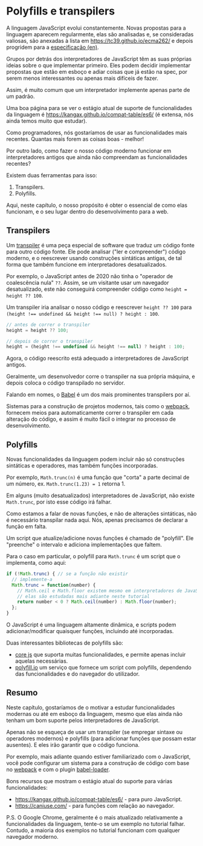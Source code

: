 
# Polyfills e transpilers

A linguagem JavaScript evolui constantemente. Novas propostas para a linguagem aparecem regularmente, elas são analisadas e, se consideradas valiosas, são anexadas à lista em <https://tc39.github.io/ecma262/> e depois progridem para a [especificação (en)](http://www.ecma-international.org/publications/standards/Ecma-262.htm).

Grupos por detrás dos interpretadores de JavaScript têm as suas próprias ideias sobre o que implementar primeiro. Eles podem decidir implementar propostas que estão em esboço e adiar coisas que já estão na spec, por serem menos interessantes ou apenas mais difíceis de fazer.

Assim, é muito comum que um interpretador implemente apenas parte de um padrão.

Uma boa página para se ver o estágio atual de suporte de funcionalidades da linguagem é <https://kangax.github.io/compat-table/es6/> (é extensa, nós ainda temos muito que estudar).

Como programadores, nós gostaríamos de usar as funcionalidades mais recentes. Quantas mais forem as coisas boas - melhor!

Por outro lado, como fazer o nosso código moderno funcionar em interpretadores antigos que ainda não compreendam as funcionalidades recentes?

Existem duas ferramentas para isso:

1. Transpilers.
2. Polyfills.

Aqui, neste capítulo, o nosso propósito é obter o essencial de como elas funcionam, e o seu lugar dentro do desenvolvimento para a web.

## Transpilers

Um [transpiler](https://en.wikipedia.org/wiki/Source-to-source_compiler) é uma peça especial de software que traduz um código fonte para outro código fonte. Ele pode analisar ("ler e compreender") código moderno, e o reescrever usando construções sintáticas antigas, de tal forma que também funcione em interpretadores desatualizados.

Por exemplo, o JavaScript antes de 2020 não tinha o "operador de coalescência nula" `??`. Assim, se um visitante usar um navegador desatualizado, este não conseguirá compreender código como `height = height ?? 100`.

Um transpiler iria analisar o nosso código e reescrever `height ?? 100` para `(height !== undefined && height !== null) ? height : 100`.

```js
// antes de correr o transpiler
height = height ?? 100;

// depois de correr o transpiler
height = (height !== undefined && height !== null) ? height : 100;
```

Agora, o código reescrito está adequado a interpretadores de JavaScript antigos.

Geralmente, um desenvolvedor corre o transpiler na sua própria máquina, e depois coloca o código transpilado no servidor.

Falando em nomes, o [Babel](https://babeljs.io) é um dos mais prominentes transpilers por aí.

Sistemas para a construção de projetos modernos, tais como o [webpack](http://webpack.github.io/), fornecem meios para automaticamente correr o transpiler em cada alteração do código, e assim é muito fácil o integrar no processo de desenvolvimento.

## Polyfills

Novas funcionalidades da linguagem podem incluir não só construções sintáticas e operadores, mas também funções incorporadas.

Por exemplo, `Math.trunc(n)` é uma função que "corta" a parte decimal de um número, ex. `Math.trunc(1.23) = 1` retorna 1.

Em alguns (muito desatualizados) interpretadores de JavaScript, não existe `Math.trunc`, por isto esse código irá falhar.

Como estamos a falar de novas funções, e não de alterações sintáticas, não é necessário transpilar nada aqui. Nós, apenas precisamos de declarar a função em falta.

Um script que atualize/adicione novas funções é chamado de "polyfill". Ele "preenche" o intervalo e adiciona implementações que faltem.

Para o caso em particular, o polyfill para `Math.trunc` é um script que o implementa, como aqui:

```js
if (!Math.trunc) { // se a função não existir
  // implemente-a
  Math.trunc = function(number) {
    // Math.ceil e Math.floor existem mesmo em interpretadores de JavaScript antigos
    // elas são estudadas mais adiante neste tutorial
    return number < 0 ? Math.ceil(number) : Math.floor(number);
  };
}
```

O JavaScript é uma linguagem altamente dinâmica, e scripts podem adicionar/modificar quaisquer funções, incluindo até incorporadas.

Duas interessantes bibliotecas de polyfills são:
- [core js](https://github.com/zloirock/core-js) que suporta muitas funcionalidades, e permite apenas incluir aquelas necessárias.
- [polyfill.io](http://polyfill.io) um serviço que fornece um script com polyfills, dependendo das funcionalidades e do navegador do utilizador.


## Resumo

Neste capítulo, gostaríamos de o motivar a estudar funcionalidades modernas ou até em esboço da linguagem, mesmo que elas ainda não tenham um bom suporte pelos interpretadores de JavaScript.

Apenas não se esqueça de usar um transpiler (se empregar sintaxe ou operadores modernos) e polyfills (para adicionar funções que possam estar ausentes). E eles irão garantir que o código funciona.

Por exemplo, mais adiante quando estiver familiarizado com o JavaScript, você pode configurar um sistema para a construção de código com base no [webpack](http://webpack.github.io/) e com o plugin [babel-loader](https://github.com/babel/babel-loader).

Bons recursos que mostram o estágio atual do suporte para várias funcionalidades:
- <https://kangax.github.io/compat-table/es6/> - para puro JavaScript.
- <https://caniuse.com/> - para funções com relação ao navegador.

P.S. O Google Chrome, geralmente é o mais atualizado relativamente a funcionalidades da linguagem, tente-o se um exemplo no tutorial falhar. Contudo, a maioria dos exemplos no tutorial funcionam com qualquer navegador moderno.
